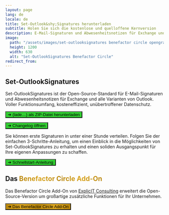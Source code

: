 ```yaml
---
layout: page
lang: de
locale: de
title: Set-Outlook&shy;Signatures herunterladen
subtitle: Holen Sie sich die kostenlose und quelloffene Kernversion
description: E-Mail-Signaturen und Abwesenheitsnotizen für Exchange und alle Varianten von Outlook. Voller Funktionsumfang, kosteneffizient, unübertroffener Datenschutz.
image:
  path: "/assets/images/set-outlooksignatures benefactor circle opengraph1200x630.png"
  height: 1200
  width: 630
  alt: "Set-OutlookSignatures Benefactor Circle"
redirect_from:
---
```


<h2 id="set-outlooksignatures">Set-OutlookSignatures</h2>
<p>
Set-OutlookSignatures ist der Open-Source-Standard für E-Mail-Signaturen und Abwesenheitsnotizen für Exchange und alle Varianten von Outlook. Voller Funktionsumfang, kosteneffizient, unübertroffener Datenschutz.
</p>

<p><a id="download-link" href="https://github.com/Set-OutlookSignatures/Set-OutlookSignatures/releases"><button class="button is-link is-normal is-hover has-text-black has-text-weight-bold" style="background-color: limegreen">➔&nbsp;<span class="version-text">(lade…)</span>&nbsp;als ZIP-Datei herunterladen</button></a></p>

<p><a href="https://github.com/Set-OutlookSignatures/Set-OutlookSignatures/blob/main/docs/CHANGELOG.md"><button class="button is-link is-normal is-hover has-text-black has-text-weight-bold" style="background-color: limegreen">➔ Changelog öffnen</button></a></p>

<p>Sie können erste Signaturen in unter einer Stunde verteilen. Folgen Sie der einfachen 3-Schritte-Anleitung, um einen Einblick in die Möglichkeiten von Set-OutlookSignatures zu erhalten und einen soliden Ausgangspunkt für Ihre eigenen Anpassungen zu schaffen.</p>

<p><a href="/quickstart"><button class="button is-link is-normal is-hover has-text-black has-text-weight-bold" style="background-color: limegreen">➔ Schnellstart-Anleitung</button></a></p>

<h2 id="benefactor-circle">Das <span style="font-weight: bold; background-image: linear-gradient(to right, darkgoldenrod, goldenrod, darkgoldenrod, goldenrod, darkgoldenrod); background-clip: text; color: transparent;">Benefactor Circle Add-On</span></h2>
<p>Das Benefactor Circle Add-On von <a href="https://explicitconsulting.at">ExplicIT Consulting</a> erweitert die Open-Source-Version um großartige zusätzliche Funktionen für Ihr Unternehmen.</p>

<p><a href="/benefactorcircle"><button class="button is-link is-normal is-hover has-text-black has-text-weight-bold" style="background-image: linear-gradient(to right, darkgoldenrod, goldenrod, darkgoldenrod, goldenrod, darkgoldenrod)">➔ Das Benefactor Circle Add-On</button></a></p>


<script>
  fetch('https://api.github.com/repos/Set-OutlookSignatures/Set-OutlookSignatures/releases/latest')
    .then(response => response.json())
    .then(data => {
      document.querySelectorAll('.version-text').forEach(span => {
        span.textContent = data.tag_name;
      });

      document.getElementById('download-link').href = 
        `https://github.com/Set-OutlookSignatures/Set-OutlookSignatures/releases/download/${data.tag_name}/Set-OutlookSignatures_${data.tag_name}.zip`;
    })
    .catch(error => {
      console.error('Error fetching release info:', error);
    });
</script>
